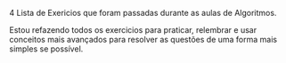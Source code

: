 4 Lista de Exericios que foram passadas durante as aulas de Algoritmos.

Estou refazendo todos os exercicios para praticar, relembrar e usar conceitos mais avançados para resolver as questões de uma forma mais simples se possível. 
